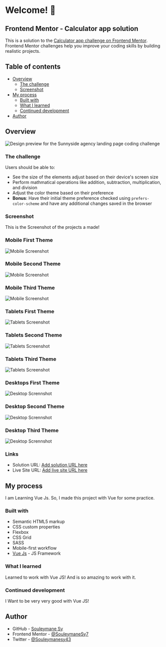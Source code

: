 # Welcome! 👋

## Frontend Mentor - Calculator app solution

This is a solution to the [Calculator app challenge on Frontend Mentor](https://www.frontendmentor.io/challenges/calculator-app-9lteq5N29). Frontend Mentor challenges help you improve your coding skills by building realistic projects.

## Table of contents

- [Overview](#overview)
  - [The challenge](#the-challenge)
  - [Screenshot](#screenshot)
- [My process](#my-process)
  - [Built with](#built-with)
  - [What I learned](#what-i-learned)
  - [Continued development](#continued-development)
- [Author](#author)

## Overview

![Design preview for the Sunnyside agency landing page coding challenge](./preview/desktop-preview.jpg)

### The challenge

Users should be able to:

- See the size of the elements adjust based on their device's screen size
- Perform mathmatical operations like addition, subtraction, multiplication, and division
- Adjust the color theme based on their preference
- **Bonus**: Have their initial theme preference checked using `prefers-color-scheme` and have any additional changes saved in the browser

### Screenshot

This is the Screenshot of the projects a made!

### Mobile First Theme

![Mobile Screenshot](./preview/Mobile-1.png)

### Mobile Second Theme

![Mobile Screenshot](./preview/Mobile-2.png)

### Mobile Third Theme

![Mobile Screenshot](./preview/Mobile-3.png)

### Tablets First Theme

![Tablets Screenshot](./preview/Tablets-1.png)

### Tablets Second Theme

![Tablets Screenshot](./preview/Tablets-2.png)

### Tablets Third Theme

![Tablets Screenshot](./preview/Tablets-3.png)

### Desktops First Theme

![Desktop Scrennshot](./preview/Desktop-1.png)

### Desktop Second Theme

![Desktop Scrennshot](./preview/Desktop-2.png)

### Desktop Third Theme

![Desktop Scrennshot](./preview/Desktop-3.png)

### Links

- Solution URL: [Add solution URL here](https://your-solution-url.com)
- Live Site URL: [Add live site URL here](https://your-live-site-url.com)

## My process

I am Learning Vue Js.
So, I made this project with Vue for some practice.

### Built with

- Semantic HTML5 markup
- CSS custom properties
- Flexbox
- CSS Grid
- SASS
- Mobile-first workflow
- [Vue Js](https://vuejs.org/) - JS Framework

### What I learned

Learned to work with Vue JS! And is so amazing to work with it.

### Continued development

I Want to be very very good with Vue JS!

## Author

- GitHub - [Souleymane Sy](https://github.com/SouleymaneSy7)
- Frontend Mentor - [@SouleymaneSy7](https://www.frontendmentor.io/profile/SouleymaneSy7)
- Twitter - [@Souleymanesy43](https://twitter.com/Souleymanesy43)

